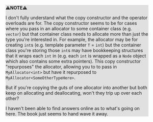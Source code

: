 <div style="margin:2em; background-color: #e0e0e0;">

<strong>⚠️NOTE️️️⚠️</strong>

I don't fully understand what the copy constructor and the operator overloads are for. The copy constructor seems to be for cases where you pass in an allocator to some container class (e.g. `vector`) but that container class needs to allocate more than just the type you're interested in. For example, the allocator may be for creating `int`s (e.g. template parameter `T` = `int`) but the container class you're storing those `int`s may have bookkeeping structures that it wraps each `int` in (e.g. each `int` is wrapped as a `Node` object which also contains some extra pointers). This copy constructor "repurposes" the allocator, allowing you to to pass in `MyAllocator<int>` but have it repurposed to `MyAllocator<SomeOtherTypeHere>`.

But if you're copying the guts of one allocator into another but both keep on allocating and deallocating, won't they trip up over each other?

I haven't been able to find answers online as to what's going on here. The book just seems to hand wave it away.
</div>

